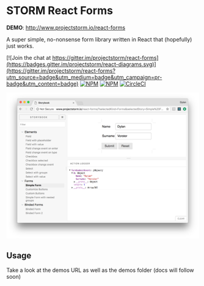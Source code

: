 # STORM React Forms

__DEMO__: http://www.projectstorm.io/react-forms

A super simple, no-nonsense form library written in React that (hopefully) just works.

[![Join the chat at https://gitter.im/projectstorm/react-forms](https://badges.gitter.im/projectstorm/react-diagrams.svg)](https://gitter.im/projectstorm/react-forms?utm_source=badge&utm_medium=badge&utm_campaign=pr-badge&utm_content=badge)
[![NPM](https://img.shields.io/npm/v/storm-react-forms.svg)](https://npmjs.org/package/storm-react-forms)
[![NPM](https://img.shields.io/npm/dt/storm-react-forms.svg)](https://npmjs.org/package/storm-react-forms)
[![CircleCI](https://circleci.com/gh/projectstorm/react-forms/tree/master.svg?style=svg)](https://circleci.com/gh/projectstorm/react-forms/tree/master)

![Demo1](./images/screenshot1.png)

## Usage

Take a look at the demos URL as well as the demos folder (docs will follow soon)
